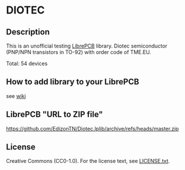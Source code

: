 # DIOTEC

## Description

This is an unofficial testing [LibrePCB](https://librepcb.org) library. 
Diotec semiconductor (PNP/NPN transistors in TO-92) with order code of TME.EU.

Total: 54 devices


## How to add library to your LibrePCB
see [wiki](../../wiki/)


## LibrePCB "URL to ZIP file"
https://github.com/EdizonTN/Diotec.lplib/archive/refs/heads/master.zip


## License

Creative Commons (CC0-1.0). For the license text, see [LICENSE.txt](LICENSE.txt).
